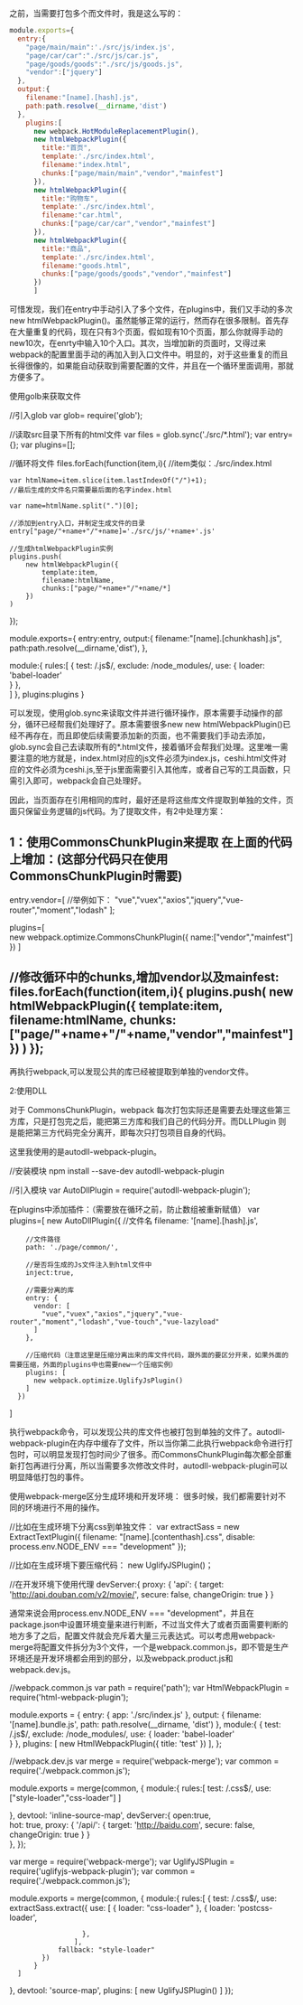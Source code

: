 
之前，当需要打包多个而文件时，我是这么写的：
```javascript
module.exports={
  entry:{
    "page/main/main":'./src/js/index.js',
    "page/car/car":"./src/js/car.js",
    "page/goods/goods":"./src/js/goods.js",
    "vendor":["jquery"]
  },
  output:{
    filename:"[name].[hash].js",
    path:path.resolve(__dirname,'dist')
  },
    plugins:[
      new webpack.HotModuleReplacementPlugin(),
      new htmlWebpackPlugin({
        title:"首页",
        template:'./src/index.html',
        filename:"index.html",
        chunks:["page/main/main","vendor","mainfest"]
      }),
      new htmlWebpackPlugin({
        title:"购物车",
        template:'./src/index.html',
        filename:"car.html",
        chunks:["page/car/car","vendor","mainfest"]
      }),
      new htmlWebpackPlugin({
        title:"商品",
        template:'./src/index.html',
        filename:"goods.html",
        chunks:["page/goods/goods","vendor","mainfest"]
      })
      ]
```

可惜发现，我们在entry中手动引入了多个文件，在plugins中，我们又手动的多次new htmlWebpackPlugin()。虽然能够正常的运行，然而存在很多限制。首先存在大量重复的代码，现在只有3个页面，假如现有10个页面，那么你就得手动的new10次，在enrty中输入10个入口。其次，当增加新的页面时，又得过来webpack的配置里面手动的再加入到入口文件中。明显的，对于这些重复的而且长得很像的，如果能自动获取到需要配置的文件，并且在一个循环里面调用，那就方便多了。

使用golb来获取文件

//引入glob
var glob= require('glob');

//读取src目录下所有的html文件
var files = glob.sync('./src/*.html');
var entry={};
var plugins=[];

//循环将文件
files.forEach(function(item,i){
    //item类似：./src/index.html

    var htmlName=item.slice(item.lastIndexOf("/")+1);
    //最后生成的文件名只需要最后面的名字index.html
    
    var name=htmlName.split(".")[0];

    //添加到entry入口，并制定生成文件的目录
    entry["page/"+name+"/"+name]='./src/js/'+name+'.js'

    //生成htmlWebpackPlugin实例
    plugins.push(
        new htmlWebpackPlugin({
            template:item,
            filename:htmlName,
            chunks:["page/"+name+"/"+name/*]
        })
    )
});

module.exports={
    entry:entry,
    output:{
        filename:"[name].[chunkhash].js",
        path:path.resolve(__dirname,'dist'),
  },
 

  module:{
    rules:[
          {
              test: /\.js$/,
              exclude: /node_modules/,
              use: {
                loader: 'babel-loader'          
            }
        },  
    ]
  },
  plugins:plugins
}

可以发现，使用glob.sync来读取文件并进行循环操作，原本需要手动操作的部分，循环已经帮我们处理好了。原本需要很多new new htmlWebpackPlugin()已经不再存在，而且即使后续需要添加新的页面，也不需要我们手动去添加，glob.sync会自己去读取所有的*.html文件，接着循环会帮我们处理。这里唯一需要注意的地方就是，index.html对应的js文件必须为index.js，ceshi.html文件对应的文件必须为ceshi.js,至于js里面需要引入其他库，或者自己写的工具函数，只需引入即可，webpack会自己处理好。

因此，当页面存在引用相同的库时，最好还是将这些库文件提取到单独的文件，页面只保留业务逻辑的js代码。为了提取文件，有2中处理方案：

1：使用CommonsChunkPlugin来提取
在上面的代码上增加：(这部分代码只在使用CommonsChunkPlugin时需要)
------
  entry.vendor=[
     //举例如下：
     "vue","vuex","axios","jquery","vue-router","moment","lodash"
  ];

  plugins=[   
     new webpack.optimize.CommonsChunkPlugin({
         name:["vendor","mainfest"]
       })
  ]

  //修改循环中的chunks,增加vendor以及mainfest:
  files.forEach(function(item,i){
      plugins.push(
          new htmlWebpackPlugin({
              template:item,
              filename:htmlName,
              chunks:["page/"+name+"/"+name,"vendor","mainfest"]
          })
      )
  });
------

再执行webpack,可以发现公共的库已经被提取到单独的vendor文件。

2:使用DLL

对于 CommonsChunkPlugin，webpack 每次打包实际还是需要去处理这些第三方库，只是打包完之后，能把第三方库和我们自己的代码分开。而DLLPlugin 则是能把第三方代码完全分离开，即每次只打包项目自身的代码。

这里我使用的是autodll-webpack-plugin。

//安装模块
npm install --save-dev autodll-webpack-plugin

//引入模块
var AutoDllPlugin = require('autodll-webpack-plugin');

在plugins中添加插件：（需要放在循环之前，防止数组被重新赋值）
var plugins=[
  new AutoDllPlugin({
        //文件名
        filename: '[name].[hash].js', 

        //文件路径
        path: './page/common/',

        //是否将生成的Js文件注入到html文件中
        inject:true,

        //需要分离的库
        entry: {
          vendor: [
            "vue","vuex","axios","jquery","vue-router","moment","lodash","vue-touch","vue-lazyload"
          ]
        },

        //压缩代码（注意这里是压缩分离出来的库文件代码，跟外面的要区分开来，如果外面的需要压缩，外面的plugins中也需要new一个压缩实例）
        plugins: [
          new webpack.optimize.UglifyJsPlugin()
        ]
      })
] 

执行webpack命令，可以发现公共的库文件也被打包到单独的文件了。autodll-webpack-plugin在内存中缓存了文件，所以当你第二此执行webpack命令进行打包时，可以明显发现打包时间少了很多。而CommonsChunkPlugin每次都全部重新打包再进行分离，所以当需要多次修改文件时，autodll-webpack-plugin可以明显降低打包的事件。


使用webpack-merge区分生成环境和开发环境：
很多时候，我们都需要针对不同的环境进行不用的操作。

//比如在生成环境下分离css到单独文件：
var extractSass = new ExtractTextPlugin({
    filename: "[name].[contenthash].css",
    disable: process.env.NODE_ENV === "development"
});

//比如在生成环境下要压缩代码：
new UglifyJSPlugin()；

//在开发环境下使用代理
devServer:{
   proxy: {
      'api': {
          target: 'http://api.douban.com/v2/movie/',
          secure: false,
          changeOrigin: true
      }
  }

通常来说会用process.env.NODE_ENV === "development"，并且在package.json中设置环境变量来进行判断，不过当文件大了或者页面需要判断的地方多了之后，配置文件就会充斥着大量三元表达式。可以考虑用webpack-merge将配置文件拆分为3个文件，一个是webpack.common.js，即不管是生产环境还是开发环境都会用到的部分，以及webpack.product.js和webpack.dev.js。

 //webpack.common.js
 var path = require('path');
 var HtmlWebpackPlugin = require('html-webpack-plugin');

 module.exports = {
   entry: {
     app: './src/index.js'
   },
   output: {
     filename: '[name].bundle.js',
     path: path.resolve(__dirname, 'dist')
   },
   module:{
     {
        test: /\.js$/,
        exclude: /node_modules/,
        use: {
          loader: 'babel-loader'          
      }
   },
   plugins: [
     new HtmlWebpackPlugin({
       title: 'test'
     })
   ],
 };


//webpack.dev.js
 var merge = require('webpack-merge');
 var common = require('./webpack.common.js');

 module.exports = merge(common, {
   module:{
      rules:[
        test: /\.css$/,
        use:["style-loader","css-loader"]
      ]
       
  },
   devtool: 'inline-source-map',
   devServer:{
        open:true,  
        hot: true, 
        proxy: {
           '/api/': {
               target: 'http://baidu.com',
               secure: false,
               changeOrigin: true
           }
       }      
     },
 });


 var merge = require('webpack-merge');
 var UglifyJSPlugin = require('uglifyjs-webpack-plugin');
 var common = require('./webpack.common.js');

 module.exports = merge(common, {
   module:{
      rules:[
          {
            test: /\.css$/,
            use: extractSass.extract({
                use: [
                      {
                          loader: "css-loader"
                      }, 
                      {
                        loader: 'postcss-loader',
                        
                      },
                    ],
                fallback: "style-loader"
            })          
          }
      ]
      
   },
   devtool: 'source-map',
   plugins: [
     new UglifyJSPlugin()
   ]
 });



 



